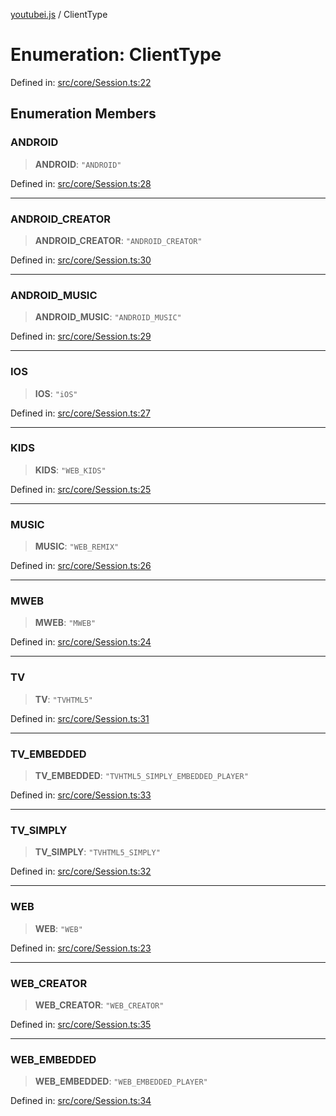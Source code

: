 [youtubei.js](../README.md) / ClientType

# Enumeration: ClientType

Defined in: [src/core/Session.ts:22](https://github.com/LuanRT/YouTube.js/blob/41b810629b3dc2bbebfa322c0c452c3f7303e993/src/core/Session.ts#L22)

## Enumeration Members

### ANDROID

> **ANDROID**: `"ANDROID"`

Defined in: [src/core/Session.ts:28](https://github.com/LuanRT/YouTube.js/blob/41b810629b3dc2bbebfa322c0c452c3f7303e993/src/core/Session.ts#L28)

***

### ANDROID\_CREATOR

> **ANDROID\_CREATOR**: `"ANDROID_CREATOR"`

Defined in: [src/core/Session.ts:30](https://github.com/LuanRT/YouTube.js/blob/41b810629b3dc2bbebfa322c0c452c3f7303e993/src/core/Session.ts#L30)

***

### ANDROID\_MUSIC

> **ANDROID\_MUSIC**: `"ANDROID_MUSIC"`

Defined in: [src/core/Session.ts:29](https://github.com/LuanRT/YouTube.js/blob/41b810629b3dc2bbebfa322c0c452c3f7303e993/src/core/Session.ts#L29)

***

### IOS

> **IOS**: `"iOS"`

Defined in: [src/core/Session.ts:27](https://github.com/LuanRT/YouTube.js/blob/41b810629b3dc2bbebfa322c0c452c3f7303e993/src/core/Session.ts#L27)

***

### KIDS

> **KIDS**: `"WEB_KIDS"`

Defined in: [src/core/Session.ts:25](https://github.com/LuanRT/YouTube.js/blob/41b810629b3dc2bbebfa322c0c452c3f7303e993/src/core/Session.ts#L25)

***

### MUSIC

> **MUSIC**: `"WEB_REMIX"`

Defined in: [src/core/Session.ts:26](https://github.com/LuanRT/YouTube.js/blob/41b810629b3dc2bbebfa322c0c452c3f7303e993/src/core/Session.ts#L26)

***

### MWEB

> **MWEB**: `"MWEB"`

Defined in: [src/core/Session.ts:24](https://github.com/LuanRT/YouTube.js/blob/41b810629b3dc2bbebfa322c0c452c3f7303e993/src/core/Session.ts#L24)

***

### TV

> **TV**: `"TVHTML5"`

Defined in: [src/core/Session.ts:31](https://github.com/LuanRT/YouTube.js/blob/41b810629b3dc2bbebfa322c0c452c3f7303e993/src/core/Session.ts#L31)

***

### TV\_EMBEDDED

> **TV\_EMBEDDED**: `"TVHTML5_SIMPLY_EMBEDDED_PLAYER"`

Defined in: [src/core/Session.ts:33](https://github.com/LuanRT/YouTube.js/blob/41b810629b3dc2bbebfa322c0c452c3f7303e993/src/core/Session.ts#L33)

***

### TV\_SIMPLY

> **TV\_SIMPLY**: `"TVHTML5_SIMPLY"`

Defined in: [src/core/Session.ts:32](https://github.com/LuanRT/YouTube.js/blob/41b810629b3dc2bbebfa322c0c452c3f7303e993/src/core/Session.ts#L32)

***

### WEB

> **WEB**: `"WEB"`

Defined in: [src/core/Session.ts:23](https://github.com/LuanRT/YouTube.js/blob/41b810629b3dc2bbebfa322c0c452c3f7303e993/src/core/Session.ts#L23)

***

### WEB\_CREATOR

> **WEB\_CREATOR**: `"WEB_CREATOR"`

Defined in: [src/core/Session.ts:35](https://github.com/LuanRT/YouTube.js/blob/41b810629b3dc2bbebfa322c0c452c3f7303e993/src/core/Session.ts#L35)

***

### WEB\_EMBEDDED

> **WEB\_EMBEDDED**: `"WEB_EMBEDDED_PLAYER"`

Defined in: [src/core/Session.ts:34](https://github.com/LuanRT/YouTube.js/blob/41b810629b3dc2bbebfa322c0c452c3f7303e993/src/core/Session.ts#L34)
